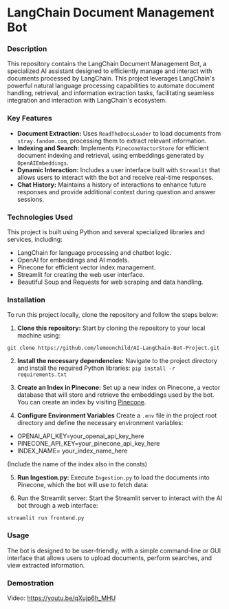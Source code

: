 # LangChain Document Management Bot

### Description
This repository contains the LangChain Document Management Bot, a specialized AI assistant designed to efficiently manage and interact with documents processed by LangChain. This project leverages LangChain's powerful natural language processing capabilities to automate document handling, retrieval, and information extraction tasks, facilitating seamless integration and interaction with LangChain's ecosystem.

### Key Features
- **Document Extraction:** Uses `ReadTheDocsLoader` to load documents from `stray.fandom.com`, processing them to extract relevant information.
- **Indexing and Search:** Implements `PineconeVectorStore` for efficient document indexing and retrieval, using embeddings generated by `OpenAIEmbeddings`.
- **Dynamic Interaction:** Includes a user interface built with `Streamlit` that allows users to interact with the bot and receive real-time responses.
- **Chat History:** Maintains a history of interactions to enhance future responses and provide additional context during question and answer sessions.

### Technologies Used
This project is built using Python and several specialized libraries and services, including:

- LangChain for language processing and chatbot logic.
- OpenAI for embeddings and AI models.
- Pinecone for efficient vector index management.
- Streamlit for creating the web user interface.
- Beautiful Soup and Requests for web scraping and data handling.

### Installation
To run this project locally, clone the repository and follow the steps below:

1. **Clone this repository:**
Start by cloning the repository to your local machine using:

`git clone https://github.com/lemoonchild/AI-LangChain-Bot-Project.git`

2. **Install the necessary dependencies:**
Navigate to the project directory and install the required Python libraries:
`pip install -r requirements.txt`

3. **Create an Index in Pinecone:**
Set up a new index on Pinecone, a vector database that will store and retrieve the embeddings used by the bot. You can create an index by visiting [Pinecone](https://www.pinecone.io).

4. **Configure Environment Variables**
Create a `.env` file in the project root directory and define the necessary environment variables:
- OPENAI_API_KEY=your_openai_api_key_here
- PINECONE_API_KEY=your_pinecone_api_key_here
- INDEX_NAME= your_index_name_here

(Include the name of the index also in the consts)

5. **Run Ingestion.py:**
Execute `Ingestion.py` to load the documents into Pinecone, which the bot will use to fetch data:

6. Run the Streamlit server:
Start the Streamlit server to interact with the AI bot through a web interface:

`streamlit run frontend.py`

### Usage
The bot is designed to be user-friendly, with a simple command-line or GUI interface that allows users to upload documents, perform searches, and view extracted information.

### Demostration

Video: https://youtu.be/qXujp6h_MHU



